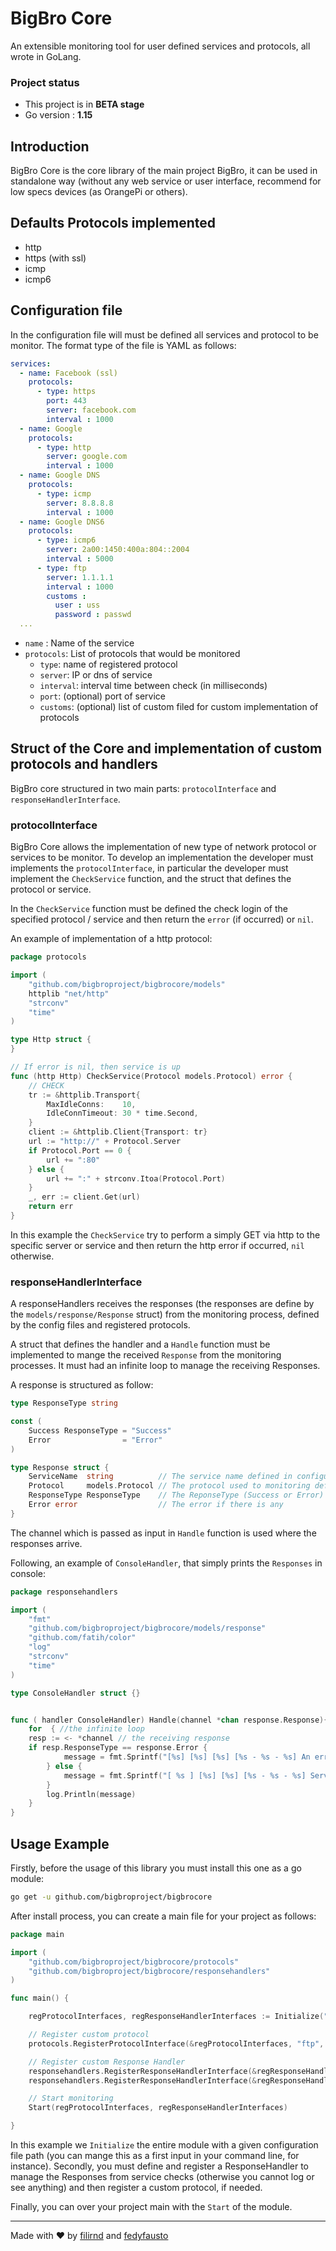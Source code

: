 # BigBro Core

An extensible monitoring tool for user defined services and protocols, all wrote in GoLang.

### Project status
* This project is in **BETA stage**
* Go version : **1.15**

## Introduction

BigBro Core is the core library of the main project BigBro, it can be used in standalone way (without any web service or user interface, recommend for low specs devices (as OrangePi or others).

## Defaults Protocols implemented
- http
- https (with ssl)
- icmp
- icmp6

## Configuration file
In the configuration file will must be defined all services and protocol to be monitor. The format type of the file is YAML as follows:

```yaml
services:
  - name: Facebook (ssl)
    protocols:
      - type: https
        port: 443
        server: facebook.com
        interval : 1000
  - name: Google
    protocols:
      - type: http
        server: google.com
        interval : 1000
  - name: Google DNS
    protocols:
      - type: icmp
        server: 8.8.8.8
        interval : 1000
  - name: Google DNS6
    protocols:
      - type: icmp6
        server: 2a00:1450:400a:804::2004
        interval : 5000
      - type: ftp
        server: 1.1.1.1
        interval : 1000
        customs :
          user : uss
          password : passwd
  ...
```
* `name` : Name of the service
* `protocols`: List of protocols that would be monitored
    * `type`: name of registered protocol
    * `server`: IP or dns of service
    * `interval`: interval time between check (in milliseconds)
    * `port`: (optional) port of service
    * `customs`: (optional) list of custom filed for custom implementation of protocols


## Struct of the Core and implementation of custom protocols and handlers

BigBro core structured in two main parts: `protocolInterface` and `responseHandlerInterface`. 
### protocolInterface
BigBro Core allows the implementation of new type of network protocol or services to be monitor. To develop an implementation the developer must implements the `protocolInterface`, in particular the developer must implement the `CheckService` function, and the struct that defines the protocol or service.

In the `CheckService` function must be defined the check login of the specified protocol / service and then return the `error` (if occurred) or `nil`. 

An example of implementation of a http protocol:

```go
package protocols

import (
	"github.com/bigbroproject/bigbrocore/models"
	httplib "net/http"
	"strconv"
	"time"
)

type Http struct {
}

// If error is nil, then service is up
func (http Http) CheckService(Protocol models.Protocol) error {
	// CHECK
	tr := &httplib.Transport{
		MaxIdleConns:    10,
		IdleConnTimeout: 30 * time.Second,
	}
	client := &httplib.Client{Transport: tr}
	url := "http://" + Protocol.Server
	if Protocol.Port == 0 {
		url += ":80"
	} else {
		url += ":" + strconv.Itoa(Protocol.Port)
	}
	_, err := client.Get(url)
	return err
}
```

In this example the `CheckService` try to perform a simply GET via http to the specific server or service and then return the http error if occurred, `nil` otherwise.


### responseHandlerInterface
A responseHandlers receives the responses (the responses are define by the `models/response/Response` struct) from the monitoring process, defined by the config files and registered protocols. 

A struct that defines the handler and a `Handle` function must be implemented to mange the received `Response` from the monitoring processes. It must had an infinite loop to manage the receiving Responses.

A response is structured as follow:
```go
type ResponseType string

const (
	Success ResponseType = "Success"
	Error                = "Error"
)

type Response struct {
	ServiceName  string          // The service name defined in configuration file
	Protocol     models.Protocol // The protocol used to monitoring defined in configuration file
	ResponseType ResponseType    // The ReponseType (Success or Error)
	Error error                  // The error if there is any
}
```

The channel which is passed as input in `Handle` function is used where the responses arrive.

Following, an example of `ConsoleHandler`, that simply prints the `Responses` in console:

```go
package responsehandlers

import (
	"fmt"
	"github.com/bigbroproject/bigbrocore/models/response"
	"github.com/fatih/color"
	"log"
	"strconv"
	"time"
)

type ConsoleHandler struct {}


func ( handler ConsoleHandler) Handle(channel *chan response.Response){
    for  { //the infinite loop
	resp := <- *channel // the receiving response
	if resp.ResponseType == response.Error {
            message = fmt.Sprintf("[%s] [%s] [%s] [%s - %s - %s] An error as accured: %s", "ERRO", now.Format(time.RFC3339), resp.ServiceName, resp.Protocol.Type, resp.Protocol.Server, port, resp.Error.Error())
        } else {
            message = fmt.Sprintf("[ %s ] [%s] [%s] [%s - %s - %s] Service seems OK.", "OK", now.Format(time.RFC3339), resp.ServiceName, resp.Protocol.Type, resp.Protocol.Server, port)
        }
        log.Println(message)
    }
}
```

## Usage Example
Firstly, before the usage of this library you must install this one as a go module:
```bash
go get -u github.com/bigbroproject/bigbrocore
```

After install process, you can create a main file for your project as follows:

```go
package main

import (
	"github.com/bigbroproject/bigbrocore/protocols"
	"github.com/bigbroproject/bigbrocore/responsehandlers"
)

func main() {

	regProtocolInterfaces, regResponseHandlerInterfaces := Initialize("PATH/TO/CONFIG_FILE.yml")

	// Register custom protocol
	protocols.RegisterProtocolInterface(&regProtocolInterfaces, "ftp", protocols.FTP{})

	// Register custom Response Handler
	responsehandlers.RegisterResponseHandlerInterface(&regResponseHandlerInterfaces, "consoleWithMemory", responsehandlers.ConsoleHandlerWithMemory{})
	responsehandlers.RegisterResponseHandlerInterface(&regResponseHandlerInterfaces, "console", responsehandlers.ConsoleHandler{})

	// Start monitoring
	Start(regProtocolInterfaces, regResponseHandlerInterfaces)

}
```
In this example we `Initialize` the entire module with a given configuration file path (you can mange this as a first input in your command line, for instance). 
Secondly, you must define and register a ResponseHandler to manage the Responses from service checks (otherwise you cannot log or see anything) and then register a custom protocol, if needed.

Finally, you can over your project main with the `Start` of the module. 

---
Made with ❤️ by [filirnd](http://github.com/filirnd) and [fedyfausto](http://github.com/fedyfausto)


